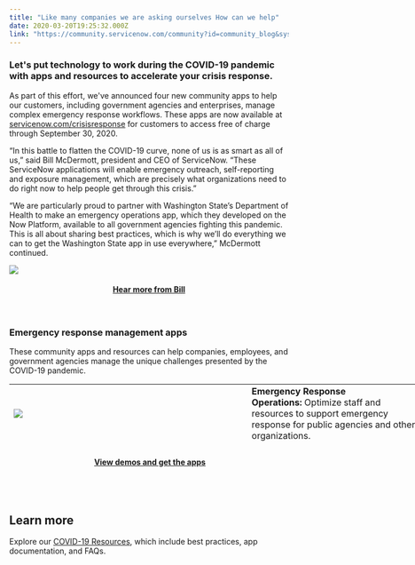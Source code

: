 ```yaml
---
title: "Like many companies we are asking ourselves How can we help"
date: 2020-03-20T19:25:32.000Z
link: "https://community.servicenow.com/community?id=community_blog&sys_id=598d5d23dbeb4c9423f4a345ca9619c2"
---
```

<h3><strong>Let&#39;s put technology to work during the COVID-19 pandemic with apps and resources to accelerate your crisis response.</strong></h3>
<p>As part of this effort, we&#39;ve announced four new community apps to help our customers, including government agencies and enterprises, manage complex emergency response workflows. These apps are now available at <a href="https://www.servicenow.com/solutions/crisis-management.html" target="_blank" rel="noopener noreferrer nofollow">servicenow.com/crisisresponse</a> for customers to access free of charge through September 30, 2020.</p>
<p>“In this battle to flatten the COVID-19 curve, none of us is as smart as all of us,” said Bill McDermott, president and CEO of ServiceNow. “These ServiceNow applications will enable emergency outreach, self-reporting and exposure management, which are precisely what organizations need to do right now to help people get through this crisis.”  </p>
<p>“We are particularly proud to partner with Washington State’s Department of Health to make an emergency operations app, which they developed on the Now Platform, available to all government agencies fighting this pandemic. This is all about sharing best practices, which is why we’ll do everything we can to get the Washington State app in use everywhere,” McDermott continued. </p>
<p><img style="max-width: 100%; max-height: 480px;" src="https://community.servicenow.com/583f912bdbeb4c9423f4a345ca961915.iix" /></p>
<h4 style="text-align: center;"><a href="https://www.servicenow.com/solutions/crisis-management.html#letter_1" target="_blank" rel="noopener noreferrer nofollow">Hear more from Bill</a></h4>
<p> </p>
<h3>Emergency response management apps</h3>
<p>These community apps and resources can help companies, employees, and government agencies manage the unique challenges presented by the COVID-19 pandemic.</p>
<table style="height: 112px; width: 755px;"><tbody><tr style="height: 21px;"><td style="width: 420.352px; height: 21px;"><img style="max-width: 100%; max-height: 480px;" src="https://community.servicenow.com/855d9defdbab4c9423f4a345ca96195e.iix" /></td><td style="width: 320.648px; height: 21px; padding-left: 30px;"><span style="font-size: 12pt;"><strong>Emergency Response Operations:</strong> Optimize staff and resources to support emergency response for public agencies and other organizations. </span></td></tr><tr style="height: 21.6016px;"><td style="width: 420.352px; height: 21.6016px;"><img style="max-width: 100%; max-height: 480px;" src="https://community.servicenow.com/aa8cdd2fdbab4c9423f4a345ca961966.iix" /></td><td style="width: 320.648px; height: 21.6016px; padding-left: 30px;"><span style="font-size: 12pt;"><strong>Emergency Outreach:</strong> Distribute information and confirm employee safety and location through email or a mobile app.</span></td></tr><tr style="height: 21px;"><td style="width: 420.352px; height: 21px;"><span style="font-size: 10pt;"><img style="max-width: 100%; max-height: 480px;" src="https://community.servicenow.com/710dd5afdbab4c9423f4a345ca9619bd.iix" /></span></td><td style="width: 320.648px; height: 21px; padding-left: 30px;"><span style="font-size: 12pt;"><strong>Emergency Self Report:</strong> Enable employees to report illnesses and readiness to return, and initiate workflows to help managers respond.</span></td></tr><tr style="height: 21px;"><td style="width: 420.352px; height: 21px;"><img style="max-width: 100%; max-height: 480px;" src="https://community.servicenow.com/1d2dd9afdbab4c9423f4a345ca9619ca.iix" /></td><td style="width: 320.648px; height: 21px; padding-left: 30px;"><span style="font-size: 12pt;"><strong>Emergency Exposure Management:</strong> Identify and manage exposure risk when an employee is diagnosed with an illness.</span></td></tr></tbody></table>
<h4 style="text-align: center;"> <a href="https://www.servicenow.com/solutions/crisis-management.html##" target="_blank" rel="noopener noreferrer nofollow">View demos and get the apps</a></h4>
<h2> </h2>
<h2><strong>Learn more</strong></h2>
<p>Explore our <a href="https://community.servicenow.com/community?id&#61;community_forum&amp;sys_id&#61;390f0874db278cd06064eeb5ca9619a2" target="_blank" rel="noopener noreferrer nofollow">COVID-19 Resources</a>, which include best practices, app documentation, and FAQs. </p>
<p> </p>
<p> </p>